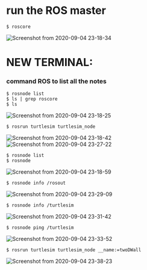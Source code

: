 # run the ROS master
```shell
$ roscore
```
![Screenshot from 2020-09-04 23-18-34](https://user-images.githubusercontent.com/69444682/92262327-27cf6680-ef05-11ea-89f0-914e2d45a840.png)

# NEW TERMINAL:
### command ROS to list all the notes
```shell
$ rosnode list
$ ls | grep roscore
$ ls
```

![Screenshot from 2020-09-04 23-18-25](https://user-images.githubusercontent.com/69444682/92262325-269e3980-ef05-11ea-81c5-b359907c32c7.png)

```shell
$ rosrun turtlesim turtlesim_node
```

![Screenshot from 2020-09-04 23-18-42](https://user-images.githubusercontent.com/69444682/92262333-29009380-ef05-11ea-8af9-256fc7b7f491.png)
![Screenshot from 2020-09-04 23-27-22](https://user-images.githubusercontent.com/69444682/92263053-3702e400-ef06-11ea-945e-04a8f4737c3f.png)

```shell
$ rosnode list
$ rosnode
```

![Screenshot from 2020-09-04 23-18-59](https://user-images.githubusercontent.com/69444682/92262337-2a31c080-ef05-11ea-81a2-0e784ecc0195.png)


```shell
$ rosnode info /rosout
```

![Screenshot from 2020-09-04 23-29-09](https://user-images.githubusercontent.com/69444682/92263225-77faf880-ef06-11ea-9f02-01c75f2ebc26.png)

```shell
$ rosnode info /turtlesim
```

![Screenshot from 2020-09-04 23-31-42](https://user-images.githubusercontent.com/69444682/92263408-ce683700-ef06-11ea-8476-287ebef5b039.png)

```shell
$ rosnode ping /turtlesim
```

![Screenshot from 2020-09-04 23-33-52](https://user-images.githubusercontent.com/69444682/92263916-97deec00-ef07-11ea-9d2e-14195ff5e7a8.png)

```shell
$ rosrun turtlesim turtlesim_node __name:=twoDWall
```

![Screenshot from 2020-09-04 23-38-23](https://user-images.githubusercontent.com/69444682/92264018-c230a980-ef07-11ea-9972-f330e2f9f974.png)





